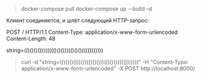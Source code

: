 > docker-compose pull
> docker-compose up --build -d

Клиент соединяется, и шлёт следующий HTTP-запрос:

POST / HTTP/1.1
Content-Type: application/x-www-form-urlencoded 
Content-Length: 48

string=(()()()()))((((()()()))(()()()(((()))))))


> curl -d "string=(()()()()))((((()()()))(()()()(((()))))))" -H "Content-Type: application/x-www-form-urlencoded" -X POST http://localhost:8000/
